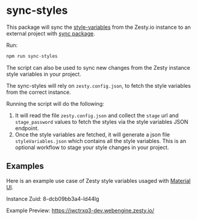 # sync-styles
This package will sync the [style-variables](https://zesty.org/services/manager-ui/settings/less-variables#what-are-style-variables) from the Zesty.io instance to an external project with [sync package](https://github.com/zesty-io/nextjs-sync).

Run:

```javascript
npm run sync-styles
```

The script can also be used to sync new changes from the Zesty instance style variables in your project. 

The sync-styles will rely on `zesty.config.json`, to fetch the style variables from the correct instance.

Running the script will do the following:

1. It will read the file `zesty.config.json` and collect the `stage` url and `stage_password` values to fetch the styles via the style variables JSON endpoint.
2. Once the style variables are fetched, it will generate a json file `styleVariables.json` which contains all the style variables. This is an optional workflow to stage your style changes in your project.

## Examples

Here is an example use case of Zesty style variables usaged with [Material UI](https://github.com/zesty-io/example-mui-styles).


Instance Zuid: 8-dcb09bb3a4-ld44lg

Example Preview: https://jwctrxq3-dev.webengine.zesty.io/
